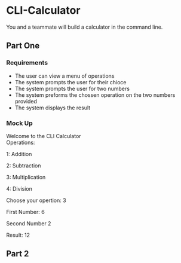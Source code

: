 <h1>CLI-Calculator</h1>

You and a teammate will build a calculator in the command line. 

<h2>Part One</h2>
<h3>Requirements</h3>
<ul>
  <li>The user can view a menu of operations</li>
  <li>The system prompts the user for their chioce</li>
  <li>The system prompts the user for two numbers</li>
  <li>The system preforms the chossen operation on the two numbers provided</li>
  <li>The system displays the result</li>
 </ul>
<h3>Mock Up</h3>
Welcome to the CLI Calculator
<br>
Operations:
<br>
<p>1: Addition</p>
<p>2: Subtraction</p>
<p>3: Multiplication</p>
<p>4: Division</p>

Choose your opertion: 3

First Number: 6

Second Number 2

Result: 12

<h2>Part 2</h2>
